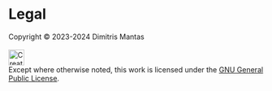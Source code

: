 # Legal

Copyright © 2023-2024 Dimitris Mantas
<br>
<br>
<a rel="license" href="https://creativecommons.org/licenses/by/4.0/">
<img alt="Creative Commons License" style="border-width:0; height:31px" src="https://www.gnu.org/graphics/gplv3-or-later.svg" />
</a>
<br>
Except where otherwise noted, this work is licensed under the <a rel="license" href="https://www.gnu.org/licenses/">GNU
General Public License</a>.
